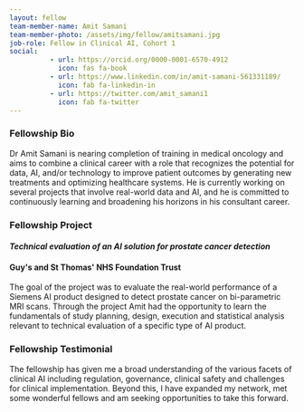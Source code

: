 ```yaml
---
layout: fellow
team-member-name: Amit Samani
team-member-photo: /assets/img/fellow/amitsamani.jpg
job-role: Fellow in Clinical AI, Cohort 1
social:
          - url: https://orcid.org/0000-0001-6570-4912
            icon: fas fa-book
          - url: https://www.linkedin.com/in/amit-samani-561331189/
            icon: fab fa-linkedin-in
          - url: https://twitter.com/amit_samani1
            icon: fab fa-twitter
---
```


### Fellowship Bio
Dr Amit Samani is nearing
completion of training in medical
oncology and aims to combine a clinical
career with a role that recognizes the
potential for data, AI, and/or technology
to improve patient outcomes by
generating new treatments and
optimizing healthcare systems. He is
currently working on several projects
that involve real-world data and AI,
and he is committed to continuously
learning and broadening his horizons
in his consultant career.


### Fellowship Project
#### _Technical evaluation of an AI solution for prostate cancer detection_
#### Guy's and St Thomas' NHS Foundation Trust
The goal of the project was to evaluate
the real-world performance of a
Siemens AI product designed to detect
prostate cancer on bi-parametric MRI
scans.
Through the project Amit had the
opportunity to learn the fundamentals
of study planning, design, execution
and statistical analysis relevant to
technical evaluation of a specific type of
AI product.

### Fellowship Testimonial
The fellowship
has given me a broad understanding
of the various facets of clinical AI
including regulation, governance,
clinical safety and challenges for
clinical implementation. Beyond this, I
have expanded my network, met some
wonderful fellows and am seeking
opportunities to take this forward.
